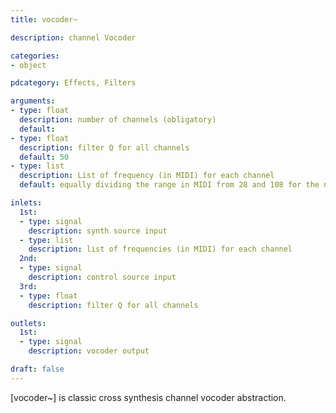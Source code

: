 ```yaml
---
title: vocoder~

description: channel Vocoder

categories:
- object

pdcategory: Effects, Filters

arguments:
- type: float
  description: number of channels (obligatory)
  default:
- type: float
  description: filter Q for all channels
  default: 50
- type: list
  description: List of frequency (in MIDI) for each channel
  default: equally dividing the range in MIDI from 28 and 108 for the number of channels

inlets:
  1st:
  - type: signal
    description: synth source input
  - type: list
    description: list of frequencies (in MIDI) for each channel
  2nd:
  - type: signal
    description: control source input
  3rd:
  - type: float
    description: filter Q for all channels

outlets:
  1st:
  - type: signal
    description: vocoder output

draft: false
---
```


[vocoder~] is classic cross synthesis channel vocoder abstraction.
